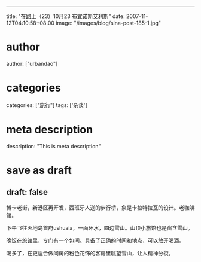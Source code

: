 
---
title: "在路上（23）10月23 布宜诺斯艾利斯"
date: 2007-11-12T04:10:58+08:00
image: "/images/blog/sina-post-185-1.jpg"
# author
author: ["urbandao"]
# categories
categories: ["旅行"]
tags: ['杂谈']
# meta description
description: "This is meta description"
# save as draft
draft: false
---

博卡老街，新港区再开发，西班牙人送的步行桥，象是卡拉特拉瓦的设计。老咖啡馆。

下午飞往火地岛首府ushuaia，一面环水，四边雪山。山顶小旅馆也是窗含雪山。

晚饭在旅馆里，专门有一个包间。具备了正确的时间和地点，可以放开喝酒。

喝多了，在更适合做闺房的粉色花饰的客房里眺望雪山，让人精神分裂。
